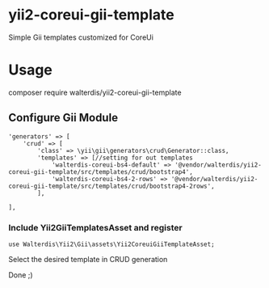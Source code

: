 # yii2-coreui-gii-template
Simple Gii templates customized for CoreUi

# Usage

composer require walterdis/yii2-coreui-gii-template

## Configure Gii Module
```
'generators' => [
    'crud' => [
        'class' => \yii\gii\generators\crud\Generator::class,
        'templates' => [//setting for out templates
            'walterdis-coreui-bs4-default' => '@vendor/walterdis/yii2-coreui-gii-template/src/templates/crud/bootstrap4',
            'walterdis-coreui-bs4-2-rows' => '@vendor/walterdis/yii2-coreui-gii-template/src/templates/crud/bootstrap4-2rows',
        ],
    
],
```

### Include Yii2GiiTemplatesAsset and register
```
use Walterdis\Yii2\Gii\assets\Yii2CoreuiGiiTemplateAsset;
```

Select the desired template in CRUD generation

Done ;)
